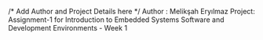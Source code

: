 /* Add Author and Project Details here */
Author : Melikşah Eryılmaz
Project: Assignment-1 for Introduction to Embedded Systems Software and Development Environments - Week 1
